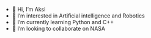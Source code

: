 - 👋 Hi, I’m Aksi
- 👀 I’m interested in Artificial intelligence and Robotics
- 🌱 I’m currently learning Python and C++
- 💞️ I’m looking to collaborate on NASA

<!---
aksaule-bagytzhanova/aksaule-bagytzhanova is a ✨ special ✨ repository because its `README.md` (this file) appears on your GitHub profile.
You can click the Preview link to take a look at your changes.
--->
